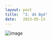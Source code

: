 ```yaml
---
layout: post
title:  "3. d4 Bg4"
date:   2023-05-13
---
```


![image]({{site.url}}/assets/meetup_photos/2023-05-13.jpg)
